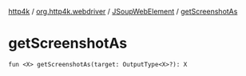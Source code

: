 [http4k](../../index.md) / [org.http4k.webdriver](../index.md) / [JSoupWebElement](index.md) / [getScreenshotAs](./get-screenshot-as.md)

# getScreenshotAs

`fun <X> getScreenshotAs(target: OutputType<X>?): X`